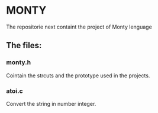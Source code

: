 # MONTY

The repositorie next containt the project of Monty lenguage

## The files:

### monty.h

Cointain the strcuts and the prototype used in the projects.

### atoi.c

Convert the string in number integer.